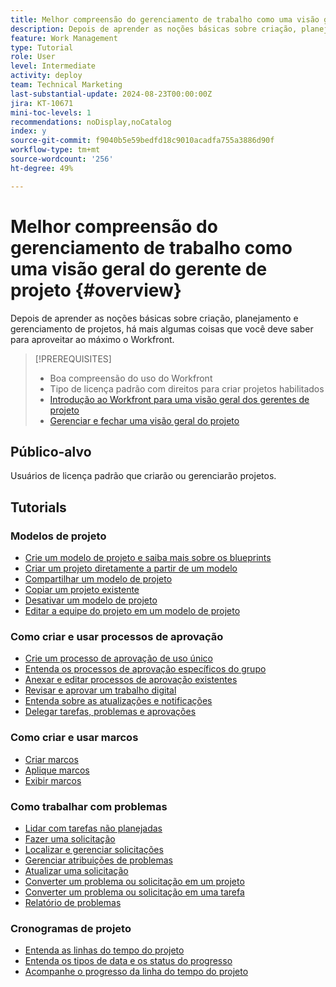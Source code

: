 ```yaml
---
title: Melhor compreensão do gerenciamento de trabalho como uma visão geral do gerente de projeto
description: Depois de aprender as noções básicas sobre criação, planejamento e gerenciamento de projetos, há mais algumas coisas que você deve saber para aproveitar ao máximo o Workfront.
feature: Work Management
type: Tutorial
role: User
level: Intermediate
activity: deploy
team: Technical Marketing
last-substantial-update: 2024-08-23T00:00:00Z
jira: KT-10671
mini-toc-levels: 1
recommendations: noDisplay,noCatalog
index: y
source-git-commit: f9040b5e59bedfd18c9010acadfa755a3886d90f
workflow-type: tm+mt
source-wordcount: '256'
ht-degree: 49%

---
```



# Melhor compreensão do gerenciamento de trabalho como uma visão geral do gerente de projeto {#overview}

Depois de aprender as noções básicas sobre criação, planejamento e gerenciamento de projetos, há mais algumas coisas que você deve saber para aproveitar ao máximo o Workfront.

>[!PREREQUISITES]
>
>* Boa compreensão do uso do Workfront
>* Tipo de licença padrão com direitos para criar projetos habilitados
>* [Introdução ao Workfront para uma visão geral dos gerentes de projeto](https://experienceleague.adobe.com/?recommended=Workfront-U-1-2022.1.planners)
>* [Gerenciar e fechar uma visão geral do projeto](https://experienceleague.adobe.com/?recommended=Workfront-U-1-2022.2.planners)


## Público-alvo

Usuários de licença padrão que criarão ou gerenciarão projetos.

## Tutorials

### Modelos de projeto

* [Crie um modelo de projeto e saiba mais sobre os blueprints](/help/manage-work/create-and-manage-project-templates/create-a-project-template.md)
* [Criar um projeto diretamente a partir de um modelo](/help/manage-work/create-and-manage-project-templates/create-a-project-directly-from-a-template.md)
* [Compartilhar um modelo de projeto](/help/manage-work/create-and-manage-project-templates/share-a-project-template.md)
* [Copiar um projeto existente](/help/manage-work/manage-projects/copy-an-existing-project.md)
* [Desativar um modelo de projeto](/help/manage-work/create-and-manage-project-templates/deactivate-a-project-template.md)
* [Editar a equipe do projeto em um modelo de projeto](/help/manage-work/create-and-manage-project-templates/edit-the-project-team-in-a-project-template.md)


### Como criar e usar processos de aprovação

* [Crie um processo de aprovação de uso único](/help/manage-work/approval-processes-and-milestone-paths/create-a-single-use-approval-process.md)
* [Entenda os processos de aprovação específicos do grupo](/help/administration-and-setup/approval-processes-and-milestone-paths/group-specific-approval-processes.md)
* [Anexar e editar processos de aprovação existentes](/help/manage-work/approval-processes-and-milestone-paths/attach-and-edit-existing-approval-processes.md)
* [Revisar e aprovar um trabalho digital](/help/manage-work/issues-requests/review-and-approve-digital-work.md)
* [Entenda sobre as atualizações e notificações](/help/manage-work/issues-requests/understand-updates-and-notifications.md)
* [Delegar tarefas, problemas e aprovações](/help/manage-work/approval-processes-and-milestone-paths/delegate-approvals.md)


### Como criar e usar marcos

* [Criar marcos](/help/administration-and-setup/approval-processes-and-milestone-paths/creating-milestones.md)
* [Aplique marcos](/help/manage-work/approval-processes-and-milestone-paths/apply-milestones.md)
* [Exibir marcos](/help/manage-work/approval-processes-and-milestone-paths/view-milestones.md)


### Como trabalhar com problemas

* [Lidar com tarefas não planejadas](/help/manage-work/issues-requests/handle-unplanned-work.md)
* [Fazer uma solicitação](/help/manage-work/issues-requests/make-a-request.md)
* [Localizar e gerenciar solicitações](/help/manage-work/issues-requests/find-requests.md)
* [Gerenciar atribuições de problemas](/help/manage-work/issues-requests/manage-issue-assignments.md)
* [Atualizar uma solicitação](/help/manage-work/issues-requests/update-a-request.md)
* [Converter um problema ou solicitação em um projeto](/help/manage-work/issues-requests/create-a-project-from-a-request.md)
* [Converter um problema ou solicitação em uma tarefa](/help/manage-work/issues-requests/convert-issues-to-other-work-items.md)
* [Relatório de problemas](/help/manage-work/issues-requests/report-on-issues.md)


### Cronogramas de projeto

* [Entenda as linhas do tempo do projeto](/help/manage-work/project-timelines/understand-project-timelines.md)
* [Entenda os tipos de data e os status do progresso](/help/manage-work/project-timelines/understand-task-dates-and-progress-status.md)
* [Acompanhe o progresso da linha do tempo do projeto](/help/manage-work/project-timelines/track-work-progress-from-the-project-timeline.md)


